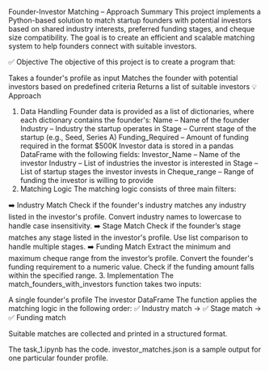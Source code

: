 Founder-Investor Matching – Approach Summary
This project implements a Python-based solution to match startup founders with potential investors based on shared industry interests, preferred funding stages, and cheque size compatibility. The goal is to create an efficient and scalable matching system to help founders connect with suitable investors.

✅ Objective
The objective of this project is to create a program that:

Takes a founder's profile as input
Matches the founder with potential investors based on predefined criteria
Returns a list of suitable investors
💡 Approach
1. Data Handling
Founder data is provided as a list of dictionaries, where each dictionary contains the founder's:
Name – Name of the founder
Industry – Industry the startup operates in
Stage – Current stage of the startup (e.g., Seed, Series A)
Funding_Required – Amount of funding required in the format $500K
Investor data is stored in a pandas DataFrame with the following fields:
Investor_Name – Name of the investor
Industry – List of industries the investor is interested in
Stage – List of startup stages the investor invests in
Cheque_range – Range of funding the investor is willing to provide
2. Matching Logic
The matching logic consists of three main filters:

➡️ Industry Match
Check if the founder's industry matches any industry listed in the investor's profile.
Convert industry names to lowercase to handle case insensitivity.
➡️ Stage Match
Check if the founder’s stage matches any stage listed in the investor's profile.
Use list comparison to handle multiple stages.
➡️ Funding Match
Extract the minimum and maximum cheque range from the investor’s profile.
Convert the founder's funding requirement to a numeric value.
Check if the funding amount falls within the specified range.
3. Implementation
The match_founders_with_investors function takes two inputs:

A single founder's profile
The investor DataFrame
The function applies the matching logic in the following order:
✅ Industry match → ✅ Stage match → ✅ Funding match

Suitable matches are collected and printed in a structured format.

The task_1.ipynb has the code. investor_matches.json is a sample output for one particular founder profile.
